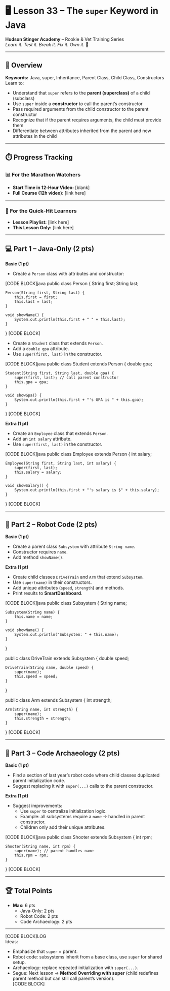 # 🖥️ Lesson 33 – The `super` Keyword in Java

**Hudson Stinger Academy** – Rookie & Vet Training Series  
_Learn it. Test it. Break it. Fix it. Own it._ 🐝  

---

## 🎯 Overview
**Keywords:** Java, super, Inheritance, Parent Class, Child Class, Constructors  
Learn to:
- Understand that `super` refers to the **parent (superclass)** of a child (subclass)  
- Use `super` inside a **constructor** to call the parent’s constructor  
- Pass required arguments from the child constructor to the parent constructor  
- Recognize that if the parent requires arguments, the child must provide them  
- Differentiate between attributes inherited from the parent and new attributes in the child  

---

## ⏱️ Progress Tracking

### 📊 For the Marathon Watchers  
- **Start Time in 12‑Hour Video:** [blank]  
- **Full Course (12h video):** [link here]  

---

### 🎯 For the Quick‑Hit Learners  
- **Lesson Playlist:** [link here]  
- **This Lesson Only:** [link here]  

---

## 💻 Part 1 – Java‑Only (2 pts)

**Basic (1 pt)**  
- Create a `Person` class with attributes and constructor:  

[CODE BLOCK]java
public class Person {
    String first;
    String last;

    Person(String first, String last) {
        this.first = first;
        this.last = last;
    }

    void showName() {
        System.out.println(this.first + " " + this.last);
    }
}
[CODE BLOCK]

- Create a `Student` class that extends `Person`.  
- Add a `double gpa` attribute.  
- Use `super(first, last)` in the constructor.  

[CODE BLOCK]java
public class Student extends Person {
    double gpa;

    Student(String first, String last, double gpa) {
        super(first, last); // call parent constructor
        this.gpa = gpa;
    }

    void showGpa() {
        System.out.println(this.first + "'s GPA is " + this.gpa);
    }
}
[CODE BLOCK]

**Extra (1 pt)**  
- Create an `Employee` class that extends `Person`.  
- Add an `int salary` attribute.  
- Use `super(first, last)` in the constructor.  

[CODE BLOCK]java
public class Employee extends Person {
    int salary;

    Employee(String first, String last, int salary) {
        super(first, last);
        this.salary = salary;
    }

    void showSalary() {
        System.out.println(this.first + "'s salary is $" + this.salary);
    }
}
[CODE BLOCK]

---

## 🤖 Part 2 – Robot Code (2 pts)

**Basic (1 pt)**  
- Create a parent class `Subsystem` with attribute `String name`.  
- Constructor requires `name`.  
- Add method `showName()`.  

**Extra (1 pt)**  
- Create child classes `DriveTrain` and `Arm` that extend `Subsystem`.  
- Use `super(name)` in their constructors.  
- Add unique attributes (`speed`, `strength`) and methods.  
- Print results to **SmartDashboard**.  

[CODE BLOCK]java
public class Subsystem {
    String name;

    Subsystem(String name) {
        this.name = name;
    }

    void showName() {
        System.out.println("Subsystem: " + this.name);
    }
}

public class DriveTrain extends Subsystem {
    double speed;

    DriveTrain(String name, double speed) {
        super(name);
        this.speed = speed;
    }
}

public class Arm extends Subsystem {
    int strength;

    Arm(String name, int strength) {
        super(name);
        this.strength = strength;
    }
}
[CODE BLOCK]

---

## 📜 Part 3 – Code Archaeology (2 pts)

**Basic (1 pt)**  
- Find a section of last year’s robot code where child classes duplicated parent initialization code.  
- Suggest replacing it with `super(...)` calls to the parent constructor.  

**Extra (1 pt)**  
- Suggest improvements:  
  - Use `super` to centralize initialization logic.  
  - Example: all subsystems require a `name` → handled in parent constructor.  
  - Children only add their unique attributes.  

[CODE BLOCK]java
public class Shooter extends Subsystem {
    int rpm;

    Shooter(String name, int rpm) {
        super(name); // parent handles name
        this.rpm = rpm;
    }
}
[CODE BLOCK]

---

## 🏆 Total Points
- **Max:** 6 pts  
  - Java‑Only: 2 pts  
  - Robot Code: 2 pts  
  - Code Archaeology: 2 pts  

---

[CODE BLOCK]LOG  
Ideas:  
- Emphasize that `super` = parent.  
- Robot code: subsystems inherit from a base class, use `super` for shared setup.  
- Archaeology: replace repeated initialization with `super(...)`.  
- Segue: Next lesson → **Method Overriding with super** (child redefines parent method but can still call parent’s version).  
[CODE BLOCK]
